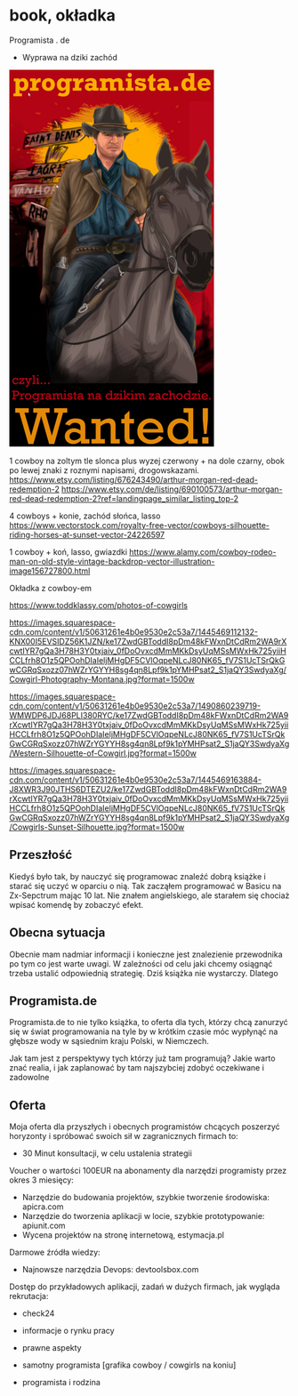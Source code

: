 # book, okładka
Programista . de
  + Wyprawa na dziki zachód

![programista-de-book-icon.png](programista-de-book-icon.png)

1 cowboy na zoltym tle slonca plus wyzej czerwony + na dole czarny, obok po lewej znaki z roznymi napisami, drogowskazami.
https://www.etsy.com/listing/676243490/arthur-morgan-red-dead-redemption-2
https://www.etsy.com/de/listing/690100573/arthur-morgan-red-dead-redemption-2?ref=landingpage_similar_listing_top-2

4 cowboys + konie, zachód słońca, lasso
https://www.vectorstock.com/royalty-free-vector/cowboys-silhouette-riding-horses-at-sunset-vector-24226597


1 cowboy + koń, lasso, gwiazdki
https://www.alamy.com/cowboy-rodeo-man-on-old-style-vintage-backdrop-vector-illustration-image156727800.html


Okładka z cowboy-em

https://www.toddklassy.com/photos-of-cowgirls


https://images.squarespace-cdn.com/content/v1/50631261e4b0e9530e2c53a7/1445469112132-KNX00I5EVSIDZ56K1JZN/ke17ZwdGBToddI8pDm48kFWxnDtCdRm2WA9rXcwtIYR7gQa3H78H3Y0txjaiv_0fDoOvxcdMmMKkDsyUqMSsMWxHk725yiiHCCLfrh8O1z5QPOohDIaIeljMHgDF5CVlOqpeNLcJ80NK65_fV7S1UcTSrQkGwCGRqSxozz07hWZrYGYYH8sg4qn8Lpf9k1pYMHPsat2_S1jaQY3SwdyaXg/Cowgirl-Photography-Montana.jpg?format=1500w

https://images.squarespace-cdn.com/content/v1/50631261e4b0e9530e2c53a7/1490860239719-WMWDP6JDJ68PLI380RYC/ke17ZwdGBToddI8pDm48kFWxnDtCdRm2WA9rXcwtIYR7gQa3H78H3Y0txjaiv_0fDoOvxcdMmMKkDsyUqMSsMWxHk725yiiHCCLfrh8O1z5QPOohDIaIeljMHgDF5CVlOqpeNLcJ80NK65_fV7S1UcTSrQkGwCGRqSxozz07hWZrYGYYH8sg4qn8Lpf9k1pYMHPsat2_S1jaQY3SwdyaXg/Western-Silhouette-of-Cowgirl.jpg?format=1500w

https://images.squarespace-cdn.com/content/v1/50631261e4b0e9530e2c53a7/1445469163884-J8XWR3J90JTHS6DTEZU2/ke17ZwdGBToddI8pDm48kFWxnDtCdRm2WA9rXcwtIYR7gQa3H78H3Y0txjaiv_0fDoOvxcdMmMKkDsyUqMSsMWxHk725yiiHCCLfrh8O1z5QPOohDIaIeljMHgDF5CVlOqpeNLcJ80NK65_fV7S1UcTSrQkGwCGRqSxozz07hWZrYGYYH8sg4qn8Lpf9k1pYMHPsat2_S1jaQY3SwdyaXg/Cowgirls-Sunset-Silhouette.jpg?format=1500w


## Przeszłość
Kiedyś było tak, by nauczyć się programowac znaleźć dobrą książke i starać się uczyć w oparciu o nią.
Tak zacząłem programować w Basicu na Zx-Sepctrum mając 10 lat.
Nie znałem angielskiego, ale starałem się chociaż wpisać komendę by zobaczyć efekt.

## Obecna sytuacja
Obecnie mam nadmiar informacji i konieczne jest znalezienie przewodnika po tym co jest warte uwagi.
W zależności od celu jaki chcemy osiągnąć trzeba ustalić odpowiednią strategię.
Dziś książka nie wystarczy.
Dlatego 

## Programista.de
Programista.de to nie tylko książka, to oferta dla tych, którzy chcą zanurzyć się w świat programowania na tyle by w krótkim czasie móc 
wypłynąć na głębsze wody w sąsiednim kraju Polski, w Niemczech.

Jak tam jest z perspektywy tych którzy już tam programują?
Jakie warto znać realia, i jak zaplanować by tam najszybciej zdobyć oczekiwane i zadowolne


## Oferta
Moja oferta dla przyszłych i obecnych programistów chcących poszerzyć horyzonty i spróbować swoich sił w zagranicznych firmach to:
+ 30 Minut konsultacji, w celu ustalenia strategii

Voucher o wartości 100EUR na abonamenty dla narzędzi programisty przez okres 3 miesięcy:
  + Narzędzie do budowania projektów, szybkie tworzenie środowiska: apicra.com
  + Narzędzie do tworzenia aplikacji w locie, szybkie prototypowanie: apiunit.com
  + Wycena projektów na stronę internetową, estymacja.pl


Darmowe źródła wiedzy:
  + Najnowsze narzędzia Devops: devtoolsbox.com
  
Dostęp do przykładowych aplikacji, zadań w dużych firmach, jak wygląda rekrutacja:
  + check24


+ informacje o rynku pracy
+ prawne aspekty

+ samotny programista
  [grafika cowboy / cowgirls na koniu]
  
+ programista i rodzina



